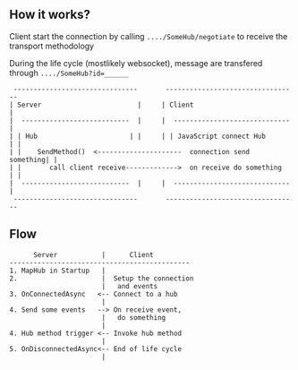 ## How it works? 
Client start the connection by calling `..../SomeHub/negotiate` to receive the transport methodology

During the life cycle (mostlikely websocket), message are transfered through `..../SomeHub?id=______`
```
 -------------------------------       ---------------------------------
| Server                        |     | Client                          |
|  ---------------------------  |     |  -----------------------------  |
| | Hub                       | |     | | JavaScript connect Hub      | |
| |    SendMethod()  <---------------------  connection send something| |
| |       call client receive------------->  on receive do something  | |
|  ---------------------------  |     |  -----------------------------  |
 -------------------------------       ---------------------------------
 ```

 ## Flow
 ```
       Server           |      Client
---------------------------------------------
1. MapHub in Startup   | 
2.                     |  Setup the connection
                        |   and events
3. OnConnectedAsync   <-- Connect to a hub
                        |
4. Send some events   --> On receive event,
                        |   do something
                        |  
4. Hub method trigger <-- Invoke hub method
                        |
5. OnDisconnectedAsync<-- End of life cycle
                        |
 ```
